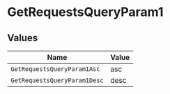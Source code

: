 # GetRequestsQueryParam1


## Values

| Name                         | Value                        |
| ---------------------------- | ---------------------------- |
| `GetRequestsQueryParam1Asc`  | asc                          |
| `GetRequestsQueryParam1Desc` | desc                         |